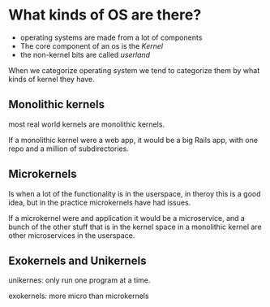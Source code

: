 # What kinds of OS are there?

- operating systems are made from a lot of components
- The core component of an os is the _Kernel_
- the non-kernel bits are called _userland_

When we categorize operating system we tend to categorize them by what kinds of kernel they have.

## Monolithic kernels

most real world kernels are monolithic kernels.

If a monolithic kernel were a web app, it would be a big Rails app, with one repo and a million of subdirectories.

## Microkernels

Is when a lot of the functionality is in the userspace, in theroy this is a good idea, but in the practice microkernels have had issues.

If a microkernel were and application it would be a microservice, and a bunch of the other stuff that is in the kernel space in a monolithic kernel are other microservices in the userspace.

## Exokernels and Unikernels

unikernes: only run one program at a time.

exokernels: more micro than microkernels

